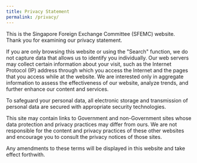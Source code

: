 ```yaml
---
title: Privacy Statement
permalink: /privacy/
---
```

This is the Singapore Foreign Exchange Committee (SFEMC) website. Thank you for examining our privacy statement.   
  
If you are only browsing this website or using the "Search" function, we do not capture data that allows us to identify you individually. Our web servers may collect certain information about your visit, such as the Internet Protocol (IP) address through which you access the Internet and the pages that you access while at the website. We are interested only in aggregate information to assess the effectiveness of our website, analyze trends, and further enhance our content and services.   
  
To safeguard your personal data, all electronic storage and transmission of personal data are secured with appropriate security technologies.   
  
This site may contain links to Government and non-Government sites whose data protection and privacy practices may differ from ours. We are not responsible for the content and privacy practices of these other websites and encourage you to consult the privacy notices of those sites.

Any amendments to these terms will be displayed in this website and take effect forthwith.